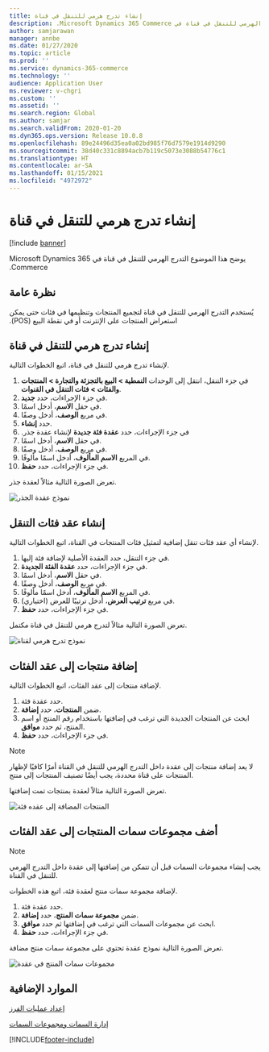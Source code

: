 ```yaml
---
title: إنشاء تدرج هرمي للتنقل في قناة
description: يوضح هذا الموضوع ‏‫التدرج الهرمي للتنقل في قناة في Microsoft Dynamics 365 Commerce.
author: samjarawan
manager: annbe
ms.date: 01/27/2020
ms.topic: article
ms.prod: ''
ms.service: dynamics-365-commerce
ms.technology: ''
audience: Application User
ms.reviewer: v-chgri
ms.custom: ''
ms.assetid: ''
ms.search.region: Global
ms.author: samjar
ms.search.validFrom: 2020-01-20
ms.dyn365.ops.version: Release 10.0.8
ms.openlocfilehash: 89e24496d35ea0a02bd985f76d7579e1914d9290
ms.sourcegitcommit: 38d40c331c8894acb7b119c5073e3088b54776c1
ms.translationtype: HT
ms.contentlocale: ar-SA
ms.lasthandoff: 01/15/2021
ms.locfileid: "4972972"
---
```

# <a name="create-a-channel-navigation-hierarchy"></a>إنشاء تدرج هرمي للتنقل في قناة


[!include [banner](includes/banner.md)]

يوضح هذا الموضوع ‏‫التدرج الهرمي للتنقل في قناة في Microsoft Dynamics 365 Commerce.

## <a name="overview"></a>نظرة عامة

يُستخدم ‏‫التدرج الهرمي للتنقل في قناة لتجميع المنتجات وتنظيمها في فئات حتى يمكن استعراض المنتجات على الإنترنت أو في نقطة البيع (POS).

## <a name="create-a-channel-navigation-hierarchy"></a>إنشاء تدرج هرمي للتنقل في قناة

لإنشاء تدرج هرمي للتنقل في قناة، اتبع الخطوات التالية.

1. في جزء التنقل، انتقل إلى الوحدات **النمطية \> البيع بالتجزئة والتجارة \> المنتجات والفئات \> فئات التنقل في القنوات**.
1. في جزء الإجراءات، حدد **جديد**.
1. في حقل **الاسم**، أدخل اسمًا.
1. في مربع **الوصف**، أدخل وصفًا.
1. حدد **إنشاء**.
1. في جزء الإجراءات، حدد **عقدة فئة جديدة‬‏‫** لإنشاء عقدة جذر.
1. في حقل **الاسم**، أدخل اسمًا.
1. في مربع **الوصف**، أدخل وصفًا.
1. في المربع **الاسم المألوف**، أدخل اسمًا مألوفًا.
1. في جزء الإجراءات، حدد **حفظ**.

تعرض الصورة التالية مثالاً لعقدة جذر.

![نموذج عقدة الجذر](media/create-channel-hierarchy-1.png)

## <a name="create-navigation-category-nodes"></a>إنشاء عقد فئات التنقل

لإنشاء أي عقد فئات تنقل إضافية لتمثيل فئات المنتجات في القناة، اتبع الخطوات التالية.

1. في جزء التنقل، حدد العقدة الأصلية لإضافة فئة إليها.
1. في جزء الإجراءات، حدد **عقدة الفئة الجديدة‬**.
1. في حقل **الاسم**، أدخل اسمًا.
1. في مربع **الوصف**، أدخل وصفًا.
1. في المربع **الاسم المألوف**، أدخل اسمًا مألوفًا.
1. في مربع **ترتيب العرض**، أدخل ترتيبًا للعرض (اختياري).
1. في جزء الإجراءات، حدد **حفظ**.

تعرض الصورة التالية مثالاً لتدرج هرمي للتنقل في قناة مكتمل.

![نموذج تدرج هرمي لقناة](media/create-channel-hierarchy-2.png)

## <a name="add-products-to-category-nodes"></a>إضافة منتجات إلى عقد الفئات

لإضافة منتجات إلى عقد الفئات، اتبع الخطوات التالية.

1. حدد عقدة فئة.
1. ضمن **المنتجات**، حدد **إضافة**.
1. ابحث عن المنتجات الجديدة التي ترغب في إضافتها باستخدام رقم المنتج أو اسم المنتج، ثم حدد **موافق**.
1. في جزء الإجراءات، حدد **حفظ**.

> [!NOTE]
> لا يعد إضافة منتجات إلى عقدة داخل التدرج الهرمي للتنقل في القناة أمرًا كافيًا لإظهار المنتجات على قناة محددة، يجب أيضًا تصنيف المنتجات إلى منتج.

تعرض الصورة التالية مثالاً لعقدة بمنتجات تمت إضافتها.

![المنتجات المضافة إلى عقده فئة](media/create-channel-hierarchy-3.png)

## <a name="add-product-attribute-groups-to-category-nodes"></a>أضف مجموعات سمات المنتجات إلى عقد الفئات

> [!NOTE]
> يجب إنشاء مجموعات السمات قبل أن تتمكن من إضافتها إلى عقدة داخل التدرج الهرمي للتنقل في القناة.

لإضافة مجموعة سمات منتج لعقدة فئة، اتبع هذه الخطوات.

1. حدد عقدة فئة.
1. ضمن **مجموعة سمات المنتج**، حدد **إضافة**.
1. ابحث عن مجموعات السمات التي ترغب في إضافتها ثم حدد **موافق**.
1. في جزء الإجراءات، حدد **حفظ**.

تعرض الصورة التالية نموذج عقدة تحتوي على مجموعة سمات منتج مضافة.

![مجموعات سمات المنتج في عقدة](media/create-channel-hierarchy-4.png)

## <a name="additional-resources"></a>الموارد الإضافية

[إعداد عمليات الفرز](set-up-assortments.md)

[إدارة السمات ومجموعات السمات](attribute-attributegroups-lifecycle.md)


[!INCLUDE[footer-include](../includes/footer-banner.md)]